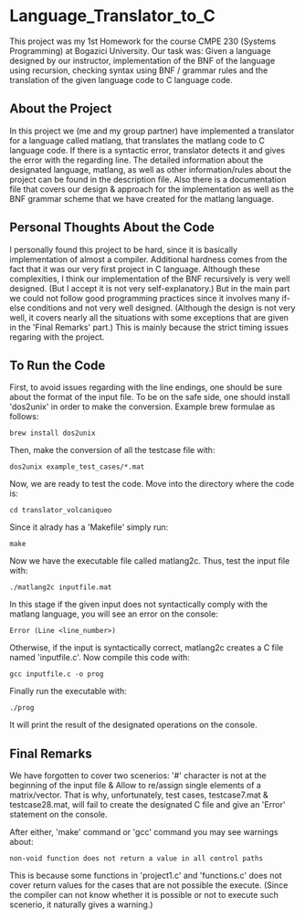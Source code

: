 # Language_Translator_to_C
This project was my 1st Homework for the course CMPE 230 (Systems Programming) at Bogazici University. Our task was: Given a language designed by our instructor, implementation of the BNF of the language using recursion, checking syntax using BNF / grammar rules and the translation of the given language code to C language code.
## About the Project
In this project we (me and my group partner) have implemented a translator for a language called matlang, that translates the matlang code to C language code. If there is a syntactic error, translator detects it and gives the error with the regarding line. The detailed information about the designated language, matlang, as well as other information/rules about the project can be found in the description file. Also there is a documentation file that covers our design & approach for the implementation as well as the BNF grammar scheme that we have created for the matlang language.
## Personal Thoughts About the Code
I personally found this project to be hard, since it is basically implementation of almost a compiler. Additional hardness comes from the fact that it was our very first project in C language. Although these complexities, I think our implementation of the BNF recursively is very well designed. (But I accept it is not very self-explanatory.) But in the main part we could not follow good programming practices since it involves many if-else conditions and not very well designed. (Although the design is not very well, it covers nearly all the situations with some exceptions that are given in the 'Final Remarks' part.) This is mainly because the strict timing issues regaring with the project.
## To Run the Code
First, to avoid issues regarding with the line endings, one should be sure about the format of the input file. To be on the safe side, one should install 'dos2unix' in order to make the conversion.
Example brew formulae as follows:

```brew install dos2unix```

Then, make the conversion of all the testcase file with:

```dos2unix example_test_cases/*.mat```

Now, we are ready to test the code. Move into the directory where the code is:

```cd translator_volcaniqueo```

Since it alrady has a 'Makefile' simply run:

```make```

Now we have the executable file called matlang2c. Thus, test the input file with:

```./matlang2c inputfile.mat```

In this stage if the given input does not syntactically comply with the matlang language, you will see an error on the console:

```Error (Line <line_number>)```

Otherwise, if the input is syntactically correct, matlang2c creates a C file named 'inputfile.c'. Now compile this code with:

```gcc inputfile.c -o prog```

Finally run the executable with:

```./prog```

It will print the result of the designated operations on the console.

## Final Remarks
We have forgotten to cover two scenerios: '#' character is not at the beginning of the input file & Allow to re/assign single elements of a matrix/vector. That is why, unfortunately, test cases, testcase7.mat & testcase28.mat, will fail to create the designated C file and give an 'Error' statement on the console.

After either, 'make' command or 'gcc' command you may see warnings about:

```non-void function does not return a value in all control paths``` 

This is because some functions in 'project1.c' and 'functions.c' does not cover return values for the cases that are not possible the execute. (Since the compiler can not know whether it is possible or not to execute such scenerio, it naturally gives a warning.)




